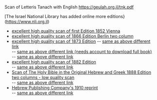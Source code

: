 Scan of Letteris Tanach with English 
https://geulah.org.il/tnk.pdf

[The Israel National Library has added online more editions}(https://www.nli.org.il)

- [excellent high quality scan of first Edition 1852 Vienna](https://www.nli.org.il/en/books/NNL_ALEPH002093804/NLI)
- [excellent high quality scan of 1866 Edition Berlin two column](https://www.nli.org.il/en/books/NNL_ALEPH002093770/NLI)
- [excellent high quality scan of 1873 Edition](https://www.nli.org.il/en/books/NNL_ALEPH002093650/NLI)
-- [same as above different link](https://drive.google.com/file/d/1kbnzR-eTDbfzHQr7xEDT6sW3kfORH6K2/view?usp=sharing)<br>
-- [same as above different link (needs account to download full book)](https://babel.hathitrust.org/cgi/pt?id=uc1.a0000013649&view=1up&seq=16)<br>
-- [same as above different link](https://hdl.handle.net/2027/uc1.a0000013649?urlappend=%3Bui=embed)<br>
- [excellent high quality scan of 1882 Edition](https://archive.org/download/b30094264/b30094264.pdf)<br>
-- [same as above different link](https://upload.wikimedia.org/wikipedia/commons/8/80/Letteris-1882.pdf)<br>
- [Scan of The Holy Bible in the Original Hebrew and Greek 1888 Edition two columns - low quality scan](https://upload.wikimedia.org/wikipedia/commons/1/13/Bible-Hebrew-Greek-1888-IA.pdf)<br>
-- [same as above different link](https://archive.org/details/holybibleinorig00lettgoog/holybibleinorig00lettgoog.pdf)<br>
- [Hebrew Publishing Company's 1910 reprint](https://ia802300.us.archive.org/15/items/Letteris_Tanakh/Letteris_Tanakh.pdf)<br>
-- [same as above different link](https://ia800503.us.archive.org/19/items/torahneviimukhe00lett/torahneviimukhe00lett_bw.pdf)<br>
